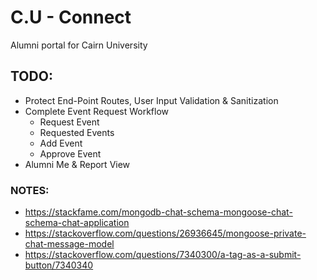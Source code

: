 # C.U - Connect

Alumni portal for Cairn University

## TODO:

-   Protect End-Point Routes, User Input Validation & Sanitization
-   Complete Event Request Workflow
    -   Request Event
    -   Requested Events
    -   Add Event
    -   Approve Event
-   Alumni Me & Report View

### NOTES:

-   https://stackfame.com/mongodb-chat-schema-mongoose-chat-schema-chat-application
-   https://stackoverflow.com/questions/26936645/mongoose-private-chat-message-model
-   https://stackoverflow.com/questions/7340300/a-tag-as-a-submit-button/7340340
